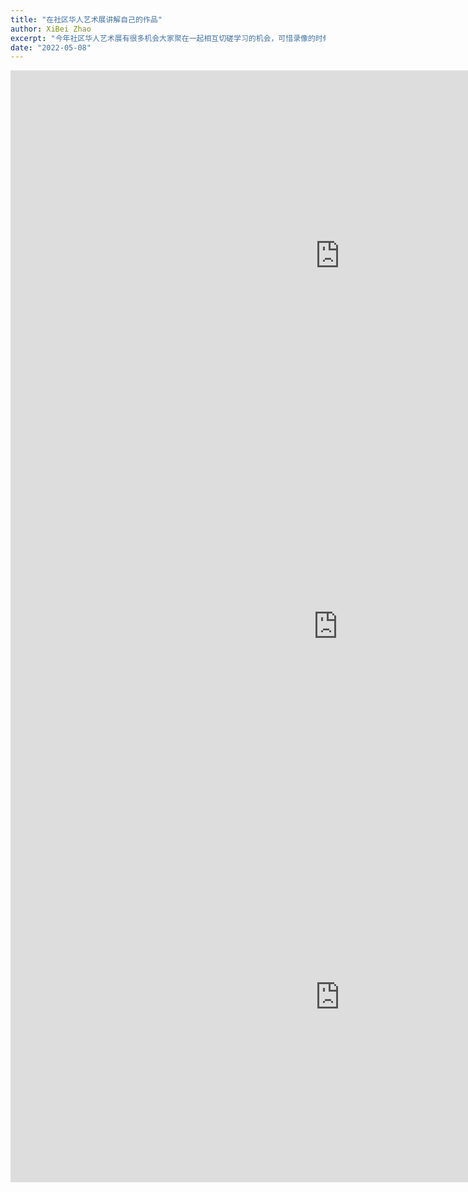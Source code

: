 ```yaml
---
title: "在社区华人艺术展讲解自己的作品"
author: XiBei Zhao
excerpt: "今年社区华人艺术展有很多机会大家聚在一起相互切磋学习的机会，可惜录像的时候忘了使用外置麦克，声音效果差了一些。但是，能有机会听作者自己的讲解，至少在现场，是一个享受，且收获很大。"
date: "2022-05-08"
---
```


<iframe width="1054" height="593" src="https://www.youtube.com/embed/C5Ic1HFwEqU" title="YouTube video player" frameborder="0" allow="accelerometer; autoplay; clipboard-write; encrypted-media; gyroscope; picture-in-picture" allowfullscreen></iframe>

</br>

<iframe width="1048" height="593" src="https://www.youtube.com/embed/Nqt706kqAPQ" title="YouTube video player" frameborder="0" allow="accelerometer; autoplay; clipboard-write; encrypted-media; gyroscope; picture-in-picture" allowfullscreen></iframe>

</br>

<iframe width="1054" height="593" src="https://www.youtube.com/embed/uH2EP4Ze8d0" title="YouTube video player" frameborder="0" allow="accelerometer; autoplay; clipboard-write; encrypted-media; gyroscope; picture-in-picture" allowfullscreen></iframe>
